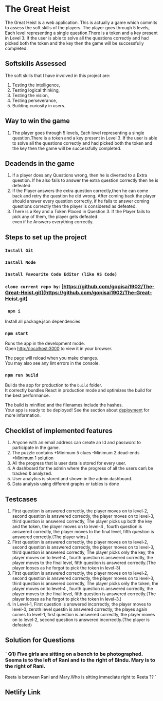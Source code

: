 # The Great Heist

The Great Heist is a web application. This is actually a game which commits to assess the soft skills of the players. The player goes through 5 levels, Each level representing a single question.There is a token and a key present in Level 3. If the user is able to solve all the questions correctly and had picked both the token and the key then the game will be successfully completed.

## Softskills Assessed
The soft skills that I have involved in  this project are:
1. Testing the intelligence, 
2. Testing logical thinking, 
3. Testing the vision,
4. Testing perseverance,
4. Building curiosity in users.

## Way to win the game
1. The player goes through 5 levels, Each level representing a single question.There is a token and a key present in Level 3. If the user is able to solve all the questions correctly and had picked both the token and the key then the game will be successfully completed.


## Deadends in the game
1. If a player does any Questions wrong, then he is diverted to a Extra question.
If he also fails to answer the extra question correctly then he is defeated. 
2. If the Player answers the extra question correctly,then he can come back and retry the question he did wrong. After coming back the player should answer every question correctly, if he fails to answer coming questions correctly then the player is considered as defeated.
3. There is a Key and a Token Placed in Question 3. If the Player fails to pick any of them, the player gets defeated  
even if he Answers everything correctly.

## Steps to set up the project
### `Install Git`

### `Install Node` 

### `Install Favourite Code Editor (like VS Code)`

### `clone current repo by`:  [https://github.com/gopisai1902/The-Great-Heist.git](https://github.com/gopisai1902/The-Great-Heist.git)

### ` npm i` 

Install all package.json dependencies
### `npm start`

Runs the app in the development mode.\
Open [http://localhost:3000](http://localhost:3000) to view it in your browser.

The page will reload when you make changes.\
You may also see any lint errors in the console.

### `npm run build`

Builds the app for production to the `build` folder.\
It correctly bundles React in production mode and optimizes the build for the best performance.

The build is minified and the filenames include the hashes.\
Your app is ready to be deployed!
See the section about [deployment](https://facebook.github.io/create-react-app/docs/deployment) for more information.

## Checklist of implemented features
1. Anyone with an email address can create an Id and password to participate in the game.
2. The puzzle contains
+Minimum 5 clues
-Minimum 2 dead-ends
*Minimum 1 solution 
3. All the progress  that is  user data is stored for every user.
4. A dashboard for the admin where the progress of all the users can\ be tracked & analyzed.
5. User analytics is stored and shown in the admin dashboard.
6. Data analysis using different graphs or tables is done

## Testcases
1. First question is answered correctly, the player moves on to level-2, second question is answered correctly, the player moves on to level-3, third question is answered correctly, The player picks up both the key and the token, the player moves on to level-4 , fourth question is answered correctly, the player moves to the final level, fifth question is answered correctly.(The player wins.)
2. First question is answered correctly, the player moves on to level-2, second question is answered correctly, the player moves on to level-3, third question is answered correctly, The player picks only the key, the player moves on to level-4 , fourth question is answered correctly, the player moves to the final level, fifth question is answered correctly.(The player looses as he forgot to pick the token in level-3)
3. First question is answered correctly, the player moves on to level-2, second question is answered correctly, the player moves on to level-3, third question is answered correctly, The player picks only the token, the player moves on to level-4 , fourth question is answered correctly, the player moves to the final level, fifth question is answered correctly.(The player looses as he forgot to pick the token in level-3.)
4. In Level-1, First question is answered incorrectly, the player moves to level-0, zeroth level questin is answered correctly, the playes again comes to level-1,
   first question is answered correctly, the player moves on to level-2, second question is answered incorrectly.(The player is defeated)   

## Solution for Questions
### ` Q1) Five girls are sitting on a bench to be photographed. Seema is to the left of Rani and to the right of Bindu. Mary is to the right of Rani.
Reeta is between Rani and Mary.Who is sitting immediate right to Reeta ?? `

## Netlify Link





